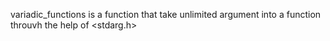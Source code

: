 variadic_functions is a function that take unlimited argument into a function throuvh the help of <stdarg.h>
